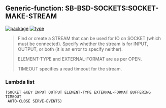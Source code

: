 ## Generic-function: SB-BSD-SOCKETS:SOCKET-MAKE-STREAM
[![package](https://img.shields.io/badge/Package-SB--BSD--SOCKETS-5f9ea0.svg?style=social&colorA=999999)](../) [![type](https://img.shields.io/badge/Type-Generic--Function-5f9ea0.svg?style=social&colorA=999999)](../#generic-function) 

> Find or create a STREAM that can be used for IO on SOCKET (which
> must be connected).  Specify whether the stream is for INPUT, OUTPUT,
> or both (it is an error to specify neither).
> 
> ELEMENT-TYPE and EXTERNAL-FORMAT are as per OPEN.
> 
> TIMEOUT specifies a read timeout for the stream.

### Lambda list
```
(SOCKET &KEY INPUT OUTPUT ELEMENT-TYPE EXTERNAL-FORMAT BUFFERING TIMEOUT
 AUTO-CLOSE SERVE-EVENTS)
```
